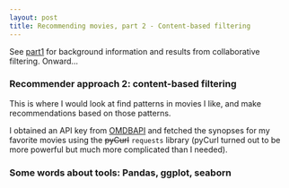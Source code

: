 ```yaml
---
layout: post
title: Recommending movies, part 2 - Content-based filtering
---
```


See [part1](https://ptvan.github.io/movie-recommender-part1) for background information and results from collaborative filtering. Onward...

### Recommender approach 2: content-based filtering

This is where I would look at find patterns in movies I like, and make recommendations based on those patterns. 

I obtained an API key from [OMDBAPI](https://www.omdbapi.com/) and fetched the synopses for my favorite movies using the ~~pyCurl~~ `requests` library (pyCurl turned out to be more powerful but much more complicated than I needed).

### Some words about tools: Pandas, ggplot, seaborn



